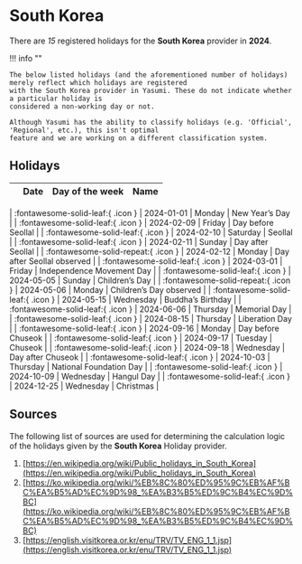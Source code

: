 # South Korea

There are _15_ registered holidays for the **South Korea** provider in **2024**.

!!! info ""

    The below listed holidays (and the aforementioned number of holidays) merely reflect which holidays are registered
    with the South Korea provider in Yasumi. These do not indicate whether a particular holiday is
    considered a non-working day or not.

    Although Yasumi has the ability to classify holidays (e.g. 'Official', 'Regional', etc.), this isn't optimal
    feature and we are working on a different classification system.

## Holidays

|     | Date | Day of the week | Name |
| --- | ---- | --------------- | ---- |

| :fontawesome-solid-leaf:{ .icon } | 2024-01-01 | Monday | New Year’s Day |
| :fontawesome-solid-leaf:{ .icon } | 2024-02-09 | Friday | Day before Seollal |
| :fontawesome-solid-leaf:{ .icon } | 2024-02-10 | Saturday | Seollal |
| :fontawesome-solid-leaf:{ .icon } | 2024-02-11 | Sunday | Day after Seollal |
| :fontawesome-solid-repeat:{ .icon } | 2024-02-12 | Monday | Day after Seollal observed |
| :fontawesome-solid-leaf:{ .icon } | 2024-03-01 | Friday | Independence Movement Day |
| :fontawesome-solid-leaf:{ .icon } | 2024-05-05 | Sunday | Children’s Day |
| :fontawesome-solid-repeat:{ .icon } | 2024-05-06 | Monday | Children’s Day observed |
| :fontawesome-solid-leaf:{ .icon } | 2024-05-15 | Wednesday | Buddha’s Birthday |
| :fontawesome-solid-leaf:{ .icon } | 2024-06-06 | Thursday | Memorial Day |
| :fontawesome-solid-leaf:{ .icon } | 2024-08-15 | Thursday | Liberation Day |
| :fontawesome-solid-leaf:{ .icon } | 2024-09-16 | Monday | Day before Chuseok |
| :fontawesome-solid-leaf:{ .icon } | 2024-09-17 | Tuesday | Chuseok |
| :fontawesome-solid-leaf:{ .icon } | 2024-09-18 | Wednesday | Day after Chuseok |
| :fontawesome-solid-leaf:{ .icon } | 2024-10-03 | Thursday | National Foundation Day |
| :fontawesome-solid-leaf:{ .icon } | 2024-10-09 | Wednesday | Hangul Day |
| :fontawesome-solid-leaf:{ .icon } | 2024-12-25 | Wednesday | Christmas |

## Sources

The following list of sources are used for determining the calculation logic of
the holidays given by the **South Korea** Holiday provider.

1. [https://en.wikipedia.org/wiki/Public_holidays_in_South_Korea](https://en.wikipedia.org/wiki/Public_holidays_in_South_Korea)
1. [https://ko.wikipedia.org/wiki/%EB%8C%80%ED%95%9C%EB%AF%BC%EA%B5%AD%EC%9D%98_%EA%B3%B5%ED%9C%B4%EC%9D%BC](https://ko.wikipedia.org/wiki/%EB%8C%80%ED%95%9C%EB%AF%BC%EA%B5%AD%EC%9D%98_%EA%B3%B5%ED%9C%B4%EC%9D%BC)
1. [https://english.visitkorea.or.kr/enu/TRV/TV_ENG_1_1.jsp](https://english.visitkorea.or.kr/enu/TRV/TV_ENG_1_1.jsp)
